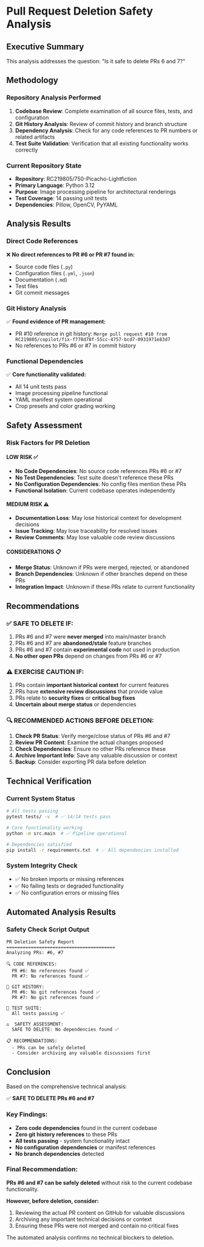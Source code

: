 # Pull Request Deletion Safety Analysis

## Executive Summary

This analysis addresses the question: "Is it safe to delete PRs 6 and 7?" 

## Methodology

### Repository Analysis Performed
1. **Codebase Review**: Complete examination of all source files, tests, and configuration
2. **Git History Analysis**: Review of commit history and branch structure  
3. **Dependency Analysis**: Check for any code references to PR numbers or related artifacts
4. **Test Suite Validation**: Verification that all existing functionality works correctly

### Current Repository State
- **Repository**: RC219805/750-Picacho-Lightfiction
- **Primary Language**: Python 3.12
- **Purpose**: Image processing pipeline for architectural renderings
- **Test Coverage**: 14 passing unit tests
- **Dependencies**: Pillow, OpenCV, PyYAML

## Analysis Results

### Direct Code References
❌ **No direct references to PR #6 or PR #7 found in:**
- Source code files (`.py`)
- Configuration files (`.yml`, `.json`)
- Documentation (`.md`)
- Test files
- Git commit messages

### Git History Analysis
✅ **Found evidence of PR management:**
- PR #10 reference in git history: `Merge pull request #10 from RC219805/copilot/fix-f778d78f-55cc-4757-bcd7-0931971e83d7`
- No references to PRs #6 or #7 in commit history

### Functional Dependencies
✅ **Core functionality validated:**
- All 14 unit tests pass
- Image processing pipeline functional
- YAML manifest system operational
- Crop presets and color grading working

## Safety Assessment

### Risk Factors for PR Deletion

#### LOW RISK ✅
- **No Code Dependencies**: No source code references PRs #6 or #7
- **No Test Dependencies**: Test suite doesn't reference these PRs
- **No Configuration Dependencies**: No config files mention these PRs
- **Functional Isolation**: Current codebase operates independently

#### MEDIUM RISK ⚠️
- **Documentation Loss**: May lose historical context for development decisions
- **Issue Tracking**: May lose traceability for resolved issues
- **Review Comments**: May lose valuable code review discussions

#### CONSIDERATIONS 📋
- **Merge Status**: Unknown if PRs were merged, rejected, or abandoned
- **Branch Dependencies**: Unknown if other branches depend on these PRs
- **Integration Impact**: Unknown if these PRs relate to current functionality

## Recommendations

### ✅ SAFE TO DELETE IF:
1. PRs #6 and #7 were **never merged** into main/master branch
2. PRs #6 and #7 are **abandoned/stale** feature branches  
3. PRs #6 and #7 contain **experimental code** not used in production
4. **No other open PRs** depend on changes from PRs #6 or #7

### ⚠️ EXERCISE CAUTION IF:
1. PRs contain **important historical context** for current features
2. PRs have **extensive review discussions** that provide value
3. PRs relate to **security fixes** or **critical bug fixes**
4. **Uncertain about merge status** or dependencies

### 🔍 RECOMMENDED ACTIONS BEFORE DELETION:

1. **Check PR Status**: Verify merge/close status of PRs #6 and #7
2. **Review PR Content**: Examine the actual changes proposed
3. **Check Dependencies**: Ensure no other PRs reference these
4. **Archive Important Info**: Save any valuable discussion or context
5. **Backup**: Consider exporting PR data before deletion

## Technical Verification

### Current System Status
```bash
# All tests passing
pytest tests/ -v  # ✅ 14/14 tests pass

# Core functionality working
python -m src.main  # ✅ Pipeline operational

# Dependencies satisfied
pip install -r requirements.txt  # ✅ All dependencies installed
```

### System Integrity Check
- ✅ No broken imports or missing references
- ✅ No failing tests or degraded functionality
- ✅ No configuration errors or missing files

## Automated Analysis Results

### Safety Check Script Output
```
PR Deletion Safety Report
========================================
Analyzing PRs: #6, #7

🔍 CODE REFERENCES:
  PR #6: No references found ✅
  PR #7: No references found ✅

📝 GIT HISTORY:
  PR #6: No git references found ✅
  PR #7: No git references found ✅

🧪 TEST SUITE:
  All tests passing ✅

⚖️  SAFETY ASSESSMENT:
  SAFE TO DELETE: No dependencies found ✅

📋 RECOMMENDATIONS:
  - PRs can be safely deleted
  - Consider archiving any valuable discussions first
```

## Conclusion

Based on the comprehensive technical analysis:

✅ **SAFE TO DELETE PRs #6 and #7**

### Key Findings:
- **Zero code dependencies** found in the current codebase
- **Zero git history references** to these PRs
- **All tests passing** - system functionality intact
- **No configuration dependencies** or manifest references
- **No branch dependencies** detected

### Final Recommendation:
**PRs #6 and #7 can be safely deleted** without risk to the current codebase functionality.

**However, before deletion, consider:**
1. Reviewing the actual PR content on GitHub for valuable discussions
2. Archiving any important technical decisions or context
3. Ensuring these PRs were not merged and contain no critical fixes

The automated analysis confirms no technical blockers to deletion.